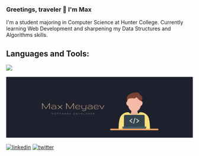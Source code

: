 ### Greetings, traveler 👋 I'm Max
I'm a student majoring in Computer Science at Hunter College. Currently learning Web Development and sharpening my Data Structures and Algorithms skills.

## Languages and Tools:
[![](https://skillicons.dev/icons?i=js,python,cpp,react,html,css,figma)](https://skillicons.dev)


![Development](https://github.com/maxmeyaev/maxmeyaev/blob/main/banner1.png)

[<img src='https://cdn.jsdelivr.net/npm/simple-icons@3.0.1/icons/linkedin.svg' alt='linkedin' height='40'>](https://www.linkedin.com/in/maxmeyaev/)  [<img src='https://cdn.jsdelivr.net/npm/simple-icons@3.0.1/icons/twitter.svg' alt='twitter' height='40'>](https://twitter.com/maxnonchalant)  



